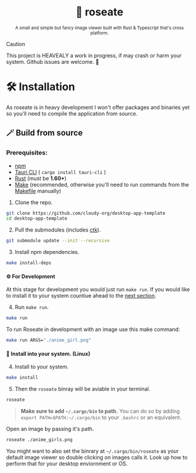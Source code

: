 <div align="center">

  # 🌹 roseate
  <sub>A small and simple but fancy image viewer built with Rust & Typescript that's cross platform.</sub>

</div>

> [!CAUTION]
> This project is HEAVEALY a work in progress, if may crash or harm your system. Github issues are welcome. 🤝

# 🛠️ Installation
As roseate is in heavy development I won't offer packages and binaries yet so you'll need to compile the application from source.

## 🪄 Build from source
### Prerequisites:
- [npm](https://docs.npmjs.com/downloading-and-installing-node-js-and-npm)
- [Tauri CLI](https://crates.io/crates/tauri-cli) ( `cargo install tauri-cli` )
- [Rust](https://www.rust-lang.org/tools/install) (must be **1.60+**)
- [Make](https://www.gnu.org/software/make) (recommended, otherwise you'll need to run commands from the [Makefile](./Makefile) manually)

1. Clone the repo.
```sh
git clone https://github.com/cloudy-org/desktop-app-template
cd desktop-app-template
```
2. Pull the submodules (includes [ctk](https://github.com/cloudy-org/cirrus)).
```sh
git submodule update --init --recursive
```
3. Install npm dependencies.
```sh
make install-deps
```

#### ⚙️ For Development
At this stage for development you would just run ``make run``. If you would like to install it to your system countiue ahead to the [next section](#-install-to-your-system).

4. Run ``make run``.
```sh
make run
```
To run Roseate in development with an image use this make command:
```sh
make run ARGS="./anime_girl.png"
```

#### 🎀 Install into your system. (Linux)

4. Install to your system.
```sh
make install
```
5. Then the `roseate` binray will be aviable in your terminal.
```sh
roseate
```
> **Make sure to add ``~/.cargo/bin`` to path.** You can do so by adding ``export PATH=$PATH:~/.cargo/bin`` to your ``.bashrc`` or an equivalent.

Open an image by passing it's path.
```sh
roseate ./anime_girls.png
```
You might want to also set the binrary at ``~/.cargo/bin/roseate`` as your default image viewer so double clicking on images calls it. Look up how to perform that for your desktop enviornment or OS.
